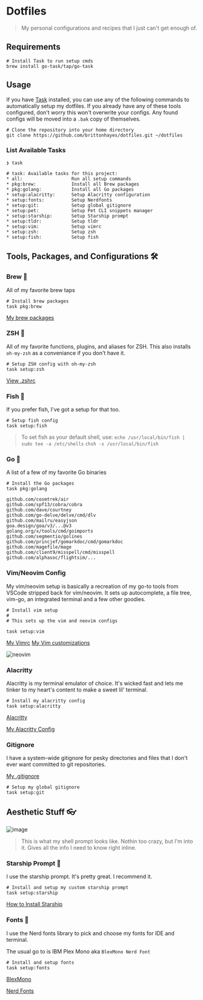 # Dotfiles

> My personal configurations and recipes that I just can't get enough of.

## Requirements

```shell
# Install Task to run setup cmds
brew install go-task/tap/go-task
```

## Usage

If you have [Task](https://taskfile.dev) installed, you can use any of the following commands to automatically setup my dotfiles. If you already have any of these tools configured, don't worry this won't overwrite your configs. Any found configs will be moved into a `.bak` copy of themselves.

```shell
# Clone the repository into your home directory
git clone https://github.com/brittonhayes/dotfiles.git ~/dotfiles
```

### List Available Tasks

```shell
❯ task

# task: Available tasks for this project:
* all:                  Run all setup commands
* pkg:brew:             Install all Brew packages
* pkg:golang:           Install all Go packages
* setup:alacritty:      Setup Alacritty configuration
* setup:fonts:          Setup Nerdfonts
* setup:git:            Setup global gitignore
* setup:pet:            Setup Pet CLI snippets manager
* setup:starship:       Setup Starship prompt
* setup:tldr:           Setup tldr
* setup:vim:            Setup vimrc
* setup:zsh:            Setup zsh
* setup:fish:           Setup fish
```

## Tools, Packages, and Configurations 🛠️

### Brew 🍻

All of my favorite brew taps

```shell
# Install brew packages
task pkg:brew
```

[My brew packages](brew/brewlist.txt)

### ZSH 🐚

All of my favorite functions, plugins, and aliases for ZSH.
This also installs `oh-my-zsh` as a conveniance if you don't have it.

```shell
# Setup ZSH config with oh-my-zsh
task setup:zsh
```

[View .zshrc](zsh/.zshrc)

### Fish 🐚

If you prefer fish, I've got a setup for that too.

```shell
# Setup fish config
task setup:fish
```

> To set fish as your default shell, use:
> `echo /usr/local/bin/fish | sudo tee -a /etc/shells`
> `chsh -s /usr/local/bin/fish`

### Go 🐹

A list of a few of my favorite Go binaries

```shell
# Install the Go packages
task pkg:golang
```

```text
github.com/cosmtrek/air
github.com/spf13/cobra/cobra
github.com/dave/courtney
github.com/go-delve/delve/cmd/dlv
github.com/mailru/easyjson
goa.design/goa/v3/...@v3
golang.org/x/tools/cmd/goimports
github.com/segmentio/golines
github.com/princjef/gomarkdoc/cmd/gomarkdoc
github.com/magefile/mage
github.com/client9/misspell/cmd/misspell
github.com/alphasoc/flightsim/...
```

### Vim/Neovim Config

My vim/neovim setup is basically a recreation of my go-to tools from VSCode stripped back for vim/neovim.
It sets up autocomplete, a file tree, vim-go, an integrated terminal and a few other goodies.

```shell
# Install vim setup
# 
# This sets up the vim and neovim configs

task setup:vim
```

[My Vimrc](vim/.vimrc)
[My Vim customizations](vim/.my_configs.vim)

![neovim](https://user-images.githubusercontent.com/46035482/122664030-98253c80-d153-11eb-84eb-8491f6302383.png)

### Alacritty

Alacritty is my terminal emulator of choice. It's wicked fast and lets me tinker to
my heart's content to make a sweet lil' terminal.

```shell
# Install my alacritty config
task setup:alacritty
```

[Alacritty](https://github.com/alacritty/alacritty)

[My Alacritty Config](alacritty/alacritty.yml)

### Gitignore

I have a system-wide gitignore for pesky directories and files that I don't ever want
committed to git repositories.

[My .gitignore](git/.gitignore-system)

```shell
# Setup my global gitignore
task setup:git
```

## Aesthetic Stuff 👓

![image](https://user-images.githubusercontent.com/46035482/111725294-0cce9f00-8824-11eb-8f0b-f0aac695b499.png)

> This is what my shell prompt looks like. Nothin too crazy, but I'm into it. Gives all the info I need to know right inline.

### Starship Prompt 🚀

I use the starship prompt. It's pretty great. I recommend it.

```shell
# Install and setup my custom starship prompt
task setup:starship
```

[How to Install Starship](https://starship.rs/guide/#%F0%9F%9A%80-installation)

### Fonts 📜

I use the Nerd fonts library to pick and
choose my fonts for IDE and terminal.

The usual go to is IBM Plex Mono aka `BlexMono Nerd Font`

```shell
# Install and setup fonts
task setup:fonts
```

[BlexMono](https://github.com/ryanoasis/nerd-fonts/tree/master/patched-fonts/IBMPlexMono)

[Nerd Fonts](https://github.com/ryanoasis/nerd-fonts)
